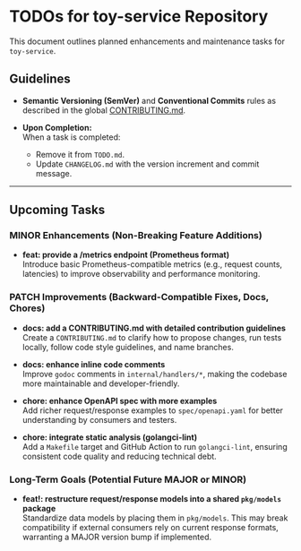 # TODOs for toy-service Repository

This document outlines planned enhancements and maintenance tasks for `toy-service`.

## Guidelines

- **Semantic Versioning (SemVer)** and **Conventional Commits** rules as described in the global [CONTRIBUTING.md](./CONTRIBUTING.md).
  
- **Upon Completion:**  
  When a task is completed:
  - Remove it from `TODO.md`.
  - Update `CHANGELOG.md` with the version increment and commit message.

---

## Upcoming Tasks

### MINOR Enhancements (Non-Breaking Feature Additions)

- **feat: provide a /metrics endpoint (Prometheus format)**  
  Introduce basic Prometheus-compatible metrics (e.g., request counts, latencies) to improve observability and performance monitoring.

### PATCH Improvements (Backward-Compatible Fixes, Docs, Chores)

- **docs: add a CONTRIBUTING.md with detailed contribution guidelines**  
  Create a `CONTRIBUTING.md` to clarify how to propose changes, run tests locally, follow code style guidelines, and name branches.

- **docs: enhance inline code comments**  
  Improve `godoc` comments in `internal/handlers/*`, making the codebase more maintainable and developer-friendly.

- **chore: enhance OpenAPI spec with more examples**  
  Add richer request/response examples to `spec/openapi.yaml` for better understanding by consumers and testers.

- **chore: integrate static analysis (golangci-lint)**  
  Add a `Makefile` target and GitHub Action to run `golangci-lint`, ensuring consistent code quality and reducing technical debt.

### Long-Term Goals (Potential Future MAJOR or MINOR)

- **feat!: restructure request/response models into a shared `pkg/models` package**  
  Standardize data models by placing them in `pkg/models`. This may break compatibility if external consumers rely on current response formats, warranting a MAJOR version bump if implemented.
